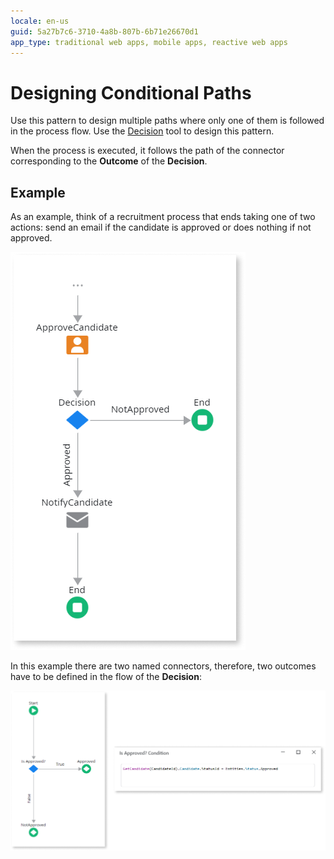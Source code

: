 ```yaml
---
locale: en-us
guid: 5a27b7c6-3710-4a8b-807b-6b71e26670d1
app_type: traditional web apps, mobile apps, reactive web apps
---
```


# Designing Conditional Paths

Use this pattern to design multiple paths where only one of them is followed in the process flow. Use the [Decision](<../../../ref/lang/auto/Class.Decision.final.md>) tool to design this pattern.

When the process is executed, it follows the path of the connector corresponding to the **Outcome** of the **Decision**.


## Example

As an example, think of a recruitment process that ends taking one of two actions: send an email if the candidate is approved or does nothing if not approved.

![](images/conditional-braches.png)

In this example there are two named connectors, therefore, two outcomes have to be defined in the flow of the **Decision**:

![](images/decision-flow.png) 
